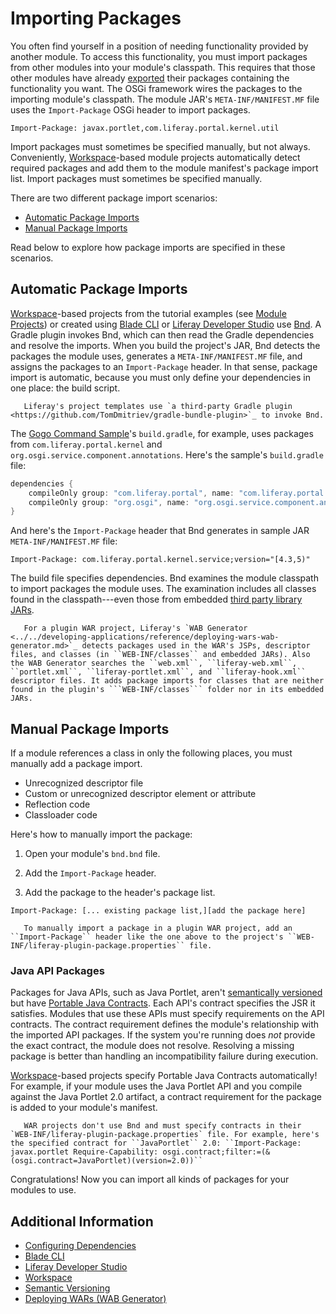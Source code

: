 # Importing Packages

You often find yourself in a position of needing functionality provided by another module. To access this functionality, you must import packages from other modules into your module's classpath. This requires that those other modules have already [exported](./exporting-packages.md) their packages containing the functionality you want. The OSGi framework wires the packages to the importing module's classpath. The module JAR's `META-INF/MANIFEST.MF` file uses the `Import-Package` OSGi header to import packages.

```properties
Import-Package: javax.portlet,com.liferay.portal.kernel.util
```

Import packages must sometimes be specified manually, but not always. Conveniently, [Workspace](../../developing-applications/tooling/liferay-workspace.md)-based module projects automatically detect required packages and add them to the module manifest's package import list. Import packages must sometimes be specified manually.

There are two different package import scenarios:

* [Automatic Package Imports](#automatic-package-imports)
* [Manual Package Imports](#manual-package-imports)

Read below to explore how package imports are specified in these scenarios.

## Automatic Package Imports

[Workspace](../../developing-applications/tooling/liferay-workspace.md)-based projects from the tutorial examples (see [Module Projects](./module-projects.md)) or created using [Blade CLI](../../developing-applications/tooling/blade-cli/generating-projects-with-blade-cli.md) or [Liferay Developer Studio](../../developing-applications/tooling/developer-studio.md) use [Bnd](http://bnd.bndtools.org/). A Gradle plugin invokes Bnd, which can then read the Gradle dependencies and resolve the imports. When you build the project's JAR, Bnd detects the packages the module uses, generates a `META-INF/MANIFEST.MF` file, and assigns the packages to an `Import-Package` header. In that sense, package import is automatic, because you must only define your dependencies in one place: the build script.

```note::
   Liferay's project templates use `a third-party Gradle plugin <https://github.com/TomDmitriev/gradle-bundle-plugin>`_ to invoke Bnd.
```

The [Gogo Command Sample](https://github.com/liferay/liferay-blade-samples/tree/7.3/liferay-workspace/extensions/gogo)'s `build.gradle`, for example, uses packages from `com.liferay.portal.kernel` and `org.osgi.service.component.annotations`. Here's the sample's `build.gradle` file:

```groovy
dependencies {
    compileOnly group: "com.liferay.portal", name: "com.liferay.portal.kernel"
    compileOnly group: "org.osgi", name: "org.osgi.service.component.annotations"
}
```

And here's the `Import-Package` header that Bnd generates in sample JAR `META-INF/MANIFEST.MF` file:

```properties
Import-Package: com.liferay.portal.kernel.service;version="[4.3,5)"
```

The build file specifies dependencies. Bnd examines the module classpath to import packages the module uses. The examination includes all classes found in the classpath---even those from embedded [third party library JARs](./configuring-dependencies/resolving-third-party-library-package-dependencies.md).

```note::
   For a plugin WAR project, Liferay's `WAB Generator <../../developing-applications/reference/deploying-wars-wab-generator.md>`_ detects packages used in the WAR's JSPs, descriptor files, and classes (in ``WEB-INF/classes`` and embedded JARs). Also the WAB Generator searches the ``web.xml``, ``liferay-web.xml``, ``portlet.xml``, ``liferay-portlet.xml``, and ``liferay-hook.xml`` descriptor files. It adds package imports for classes that are neither found in the plugin's ```WEB-INF/classes``` folder nor in its embedded JARs.
```

## Manual Package Imports

If a module references a class in only the following places, you must manually add a package import.

* Unrecognized descriptor file
* Custom or unrecognized descriptor element or attribute
* Reflection code
* Classloader code

Here's how to manually import the package:

1. Open your module's `bnd.bnd` file.

1. Add the `Import-Package` header.

1. Add the package to the header's package list.

```properties
Import-Package: [... existing package list,][add the package here]
```

```note::
   To manually import a package in a plugin WAR project, add an ``Import-Package`` header like the one above to the project's ``WEB-INF/liferay-plugin-package.properties`` file.
```

### Java API Packages

Packages for Java APIs, such as Java Portlet, aren't [semantically versioned](./semantic-versioning.md) but have [Portable Java Contracts](https://www.osgi.org/portable-java-contract-definitions/). Each API's contract specifies the JSR it satisfies. Modules that use these APIs must specify requirements on the API contracts. The contract requirement defines the module's relationship with the imported API packages. If the system you're running does *not* provide the exact contract, the module does not resolve. Resolving a missing package is better than handling an incompatibility failure during execution.

[Workspace](../../developing-applications/tooling/liferay-workspace.md)-based projects specify Portable Java Contracts automatically! For example, if your module uses the Java Portlet API and you compile against the Java Portlet 2.0 artifact, a contract requirement for the package is added to your module's manifest.

```note::
   WAR projects don't use Bnd and must specify contracts in their `WEB-INF/liferay-plugin-package.properties` file. For example, here's the specified contract for ``JavaPortlet`` 2.0: ``Import-Package: javax.portlet Require-Capability: osgi.contract;filter:=(&(osgi.contract=JavaPortlet)(version=2.0))``
```

Congratulations! Now you can import all kinds of packages for your modules to use.

## Additional Information

* [Configuring Dependencies](./configuring-dependencies/configuring-dependencies.md)
* [Blade CLI](../../developing-applications/tooling/blade-cli/generating-projects-with-blade-cli.md)
* [Liferay Developer Studio](../../developing-applications/tooling/developer-studio.md)
* [Workspace](../../developing-applications/tooling/liferay-workspace.md)
* [Semantic Versioning](./semantic-versioning.md)
* [Deploying WARs \(WAB Generator\)](../../developing-applications/reference/deploying-wars-wab-generator.md)
